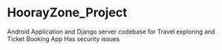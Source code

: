 # HoorayZone_Project
Android Application and Django server codebase for Travel exploring and Ticket Booking App
Has security issues

